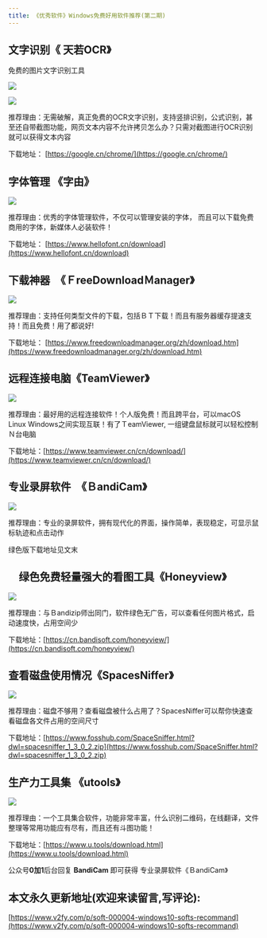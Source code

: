 ```yaml
---
title: 《优秀软件》Windows免费好用软件推荐(第二期)
---
```



##  文字识别《 天若OCR》

免费的图片文字识别工具

![](https://www.v2fy.com/asset/windows10-softs-recommand2/ocr-002.png)

![](https://www.v2fy.com/asset/windows10-softs-recommand2/tianruo-ocr.png)


推荐理由：无需破解，真正免费的OCR文字识别，支持竖排识别，公式识别，甚至还自带截图功能，网页文本内容不允许拷贝怎么办？只需对截图进行OCR识别就可以获得文本内容


下载地址： [https://google.cn/chrome/](https://google.cn/chrome/)


##  字体管理 《字由》


![](https://www.v2fy.com/asset/windows10-softs-recommand2/fonthellow.png)

推荐理由：优秀的字体管理软件，不仅可以管理安装的字体， 而且可以下载免费商用的字体，新媒体人必装软件！


下载地址： [https://www.hellofont.cn/download](https://www.hellofont.cn/download)


##  下载神器　《ＦreeDownloadＭanager》


![](https://www.v2fy.com/asset/windows10-softs-recommand2/fdm.png)

推荐理由：支持任何类型文件的下载，包括ＢＴ下载！而且有服务器缓存提速支持！而且免费！用了都说好!


下载地址： [https://www.freedownloadmanager.org/zh/download.htm](https://www.freedownloadmanager.org/zh/download.htm)


##  远程连接电脑《TeamViewer》

![](https://www.v2fy.com/asset/windows10-softs-recommand2/teamview.png)


推荐理由：最好用的远程连接软件！个人版免费！而且跨平台，可以macOS  Linux Windows之间实现互联！有了ＴeamViewer, 一组键盘鼠标就可以轻松控制Ｎ台电脑


下载地址：[https://www.teamviewer.cn/cn/download/](https://www.teamviewer.cn/cn/download/)


## 专业录屏软件　《ＢandiCam》

![](https://www.v2fy.com/asset/windows10-softs-recommand2/bandicam.png)


推荐理由：专业的录屏软件，拥有现代化的界面，操作简单，表现稳定，可显示鼠标轨迹和点击动作

绿色版下载地址见文末


## 　绿色免费轻量强大的看图工具《Honeyview》

![](https://www.v2fy.com/asset/windows10-softs-recommand2/honeyview.png)

推荐理由：与Ｂandizip师出同门，软件绿色无广告，可以查看任何图片格式，启动速度快，占用空间少


下载地址：[https://cn.bandisoft.com/honeyview/](https://cn.bandisoft.com/honeyview/)




## 查看磁盘使用情况《SpacesNiffer》


![](https://www.v2fy.com/asset/windows10-softs-recommand2/spacesniffer.png)


推荐理由：磁盘不够用？查看磁盘被什么占用了？SpacesNiffer可以帮你快速查看磁盘各文件占用的空间尺寸

下载地址：[https://www.fosshub.com/SpaceSniffer.html?dwl=spacesniffer_1_3_0_2.zip](https://www.fosshub.com/SpaceSniffer.html?dwl=spacesniffer_1_3_0_2.zip)


## 生产力工具集 《utools》


![](https://www.v2fy.com/asset/windows10-softs-recommand2/utools.png)


推荐理由：一个工具集合软件，功能非常丰富，什么识别二维码，在线翻译，文件整理等常用功能应有尽有，而且还有斗图功能！

下载地址：[https://www.u.tools/download.html](https://www.u.tools/download.html)




公众号**0加1**后台回复 **BandiCam** 即可获得 专业录屏软件《ＢandiCam》


## 本文永久更新地址(欢迎来读留言,写评论):

[https://www.v2fy.com/p/soft-000004-windows10-softs-recommand](https://www.v2fy.com/p/soft-000004-windows10-softs-recommand)
